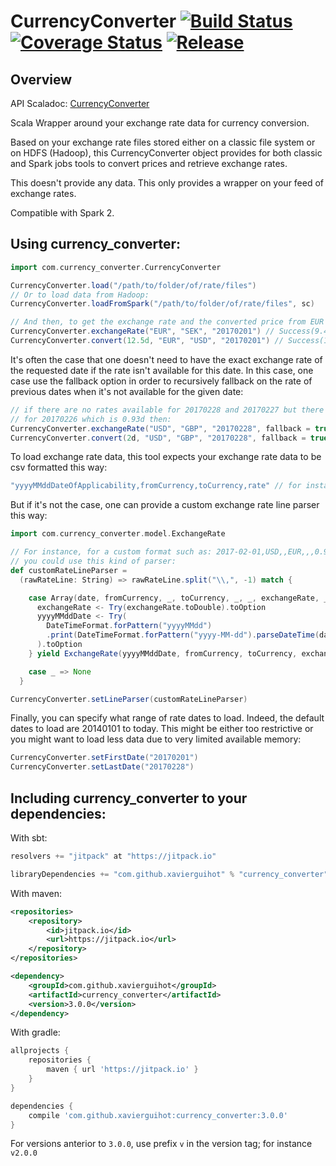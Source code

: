 
# CurrencyConverter [![Build Status](https://travis-ci.org/xavierguihot/currency_converter.svg?branch=master)](https://travis-ci.org/xavierguihot/currency_converter) [![Coverage Status](https://coveralls.io/repos/github/xavierguihot/currency_converter/badge.svg?branch=master)](https://coveralls.io/github/xavierguihot/currency_converter?branch=master) [![Release](https://jitpack.io/v/xavierguihot/currency_converter.svg)](https://jitpack.io/#xavierguihot/currency_converter)


## Overview


API Scaladoc: [CurrencyConverter](http://xavierguihot.com/currency_converter/#com.currency_converter.CurrencyConverter)

Scala Wrapper around your exchange rate data for currency conversion.

Based on your exchange rate files stored either on a classic file system or on
HDFS (Hadoop), this CurrencyConverter object provides for both classic and Spark
jobs tools to convert prices and retrieve exchange rates.

This doesn't provide any data. This only provides a wrapper on your feed of
exchange rates.

Compatible with Spark 2.


## Using currency_converter:


```scala
import com.currency_converter.CurrencyConverter

CurrencyConverter.load("/path/to/folder/of/rate/files")
// Or to load data from Hadoop:
CurrencyConverter.loadFromSpark("/path/to/folder/of/rate/files", sc)

// And then, to get the exchange rate and the converted price from EUR to SEK for the date 20170201:
CurrencyConverter.exchangeRate("EUR", "SEK", "20170201") // Success(9.4446d)
CurrencyConverter.convert(12.5d, "EUR", "USD", "20170201") // Success(13.4151)
```

It's often the case that one doesn't need to have the exact exchange rate of the
requested date if the rate isn't available for this date. In this case, one case
use the fallback option in order to recursively fallback on the rate of previous
dates when it's not available for the given date:

```scala
// if there are no rates available for 20170228 and 20170227 but there is one
// for 20170226 which is 0.93d then:
CurrencyConverter.exchangeRate("USD", "GBP", "20170228", fallback = true) // Success(0.93d)
CurrencyConverter.convert(2d, "USD", "GBP", "20170228", fallback = true) // Success(1.59d)
```

To load exchange rate data, this tool expects your exchange rate data to be csv
formatted this way:

```scala
"yyyyMMddDateOfApplicability,fromCurrency,toCurrency,rate" // for instance: "20170327,USD,EUR,0.89"
```

But if it's not the case, one can provide a custom exchange rate line parser
this way:

```scala
import com.currency_converter.model.ExchangeRate

// For instance, for a custom format such as: 2017-02-01,USD,,EUR,,,0.93178,
// you could use this kind of parser:
def customRateLineParser =
  (rawRateLine: String) => rawRateLine.split("\\,", -1) match {

    case Array(date, fromCurrency, _, toCurrency, _, _, exchangeRate, _) => for {
      exchangeRate <- Try(exchangeRate.toDouble).toOption
      yyyyMMddDate <- Try(
        DateTimeFormat.forPattern("yyyyMMdd")
        .print(DateTimeFormat.forPattern("yyyy-MM-dd").parseDateTime(date))
      ).toOption
    } yield ExchangeRate(yyyyMMddDate, fromCurrency, toCurrency, exchangeRate)

    case _ => None
  }

CurrencyConverter.setLineParser(customRateLineParser)
```

Finally, you can specify what range of rate dates to load. Indeed, the default
dates to load are 20140101 to today. This might be either too restrictive or you
might want to load less data due to very limited available memory:

```scala
CurrencyConverter.setFirstDate("20170201")
CurrencyConverter.setLastDate("20170228")
```


## Including currency_converter to your dependencies:


With sbt:

```scala
resolvers += "jitpack" at "https://jitpack.io"

libraryDependencies += "com.github.xavierguihot" % "currency_converter" % "3.0.0"
```

With maven:

```xml
<repositories>
	<repository>
		<id>jitpack.io</id>
		<url>https://jitpack.io</url>
	</repository>
</repositories>

<dependency>
	<groupId>com.github.xavierguihot</groupId>
	<artifactId>currency_converter</artifactId>
	<version>3.0.0</version>
</dependency>
```

With gradle:

```groovy
allprojects {
	repositories {
		maven { url 'https://jitpack.io' }
	}
}

dependencies {
	compile 'com.github.xavierguihot:currency_converter:3.0.0'
}
```

For versions anterior to `3.0.0`, use prefix `v` in the version tag; for
instance `v2.0.0` 
